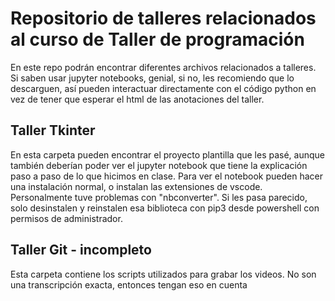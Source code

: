 # Repositorio de talleres relacionados al curso de Taller de programación

En este repo podrán encontrar diferentes archivos relacionados a talleres. Si saben usar jupyter notebooks, genial, si no, les recomiendo que lo descarguen, así pueden interactuar directamente con el código python en vez de  tener que esperar el html de las anotaciones del taller.

## Taller Tkinter

En esta carpeta pueden encontrar el proyecto plantilla que les pasé, aunque también deberían poder ver el jupyter notebook que tiene la explicación paso a paso de lo que hicimos en clase. Para ver el notebook pueden hacer una instalación normal, o instalan las extensiones de vscode. Personalmente tuve problemas con "nbconverter". Si les pasa parecido, solo desinstalen y reinstalen esa biblioteca con pip3 desde powershell con permisos de administrador.


## Taller Git - incompleto

Esta carpeta contiene los scripts utilizados para grabar los videos. No son una transcripción exacta, entonces tengan eso en cuenta

